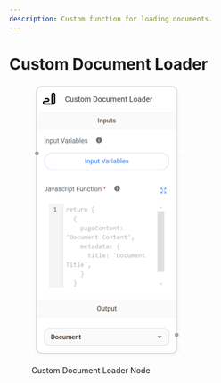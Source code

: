 ```yaml
---
description: Custom function for loading documents.
---
```


# Custom Document Loader

<figure><img src="../../../.gitbook/assets/image (5) (1).png" alt="" width="269"><figcaption><p>Custom Document Loader Node</p></figcaption></figure>
